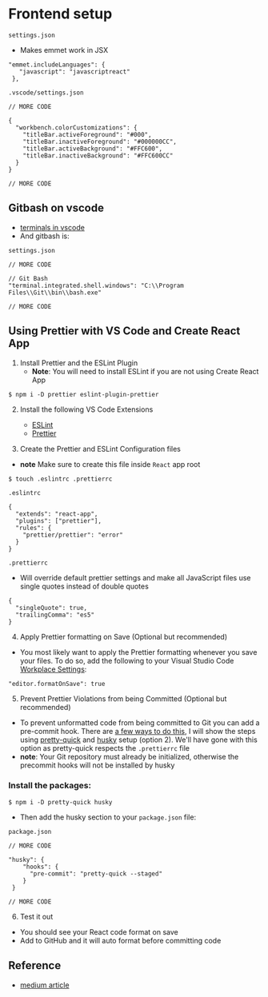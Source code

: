 # Frontend setup
`settings.json`

* Makes emmet work in JSX

```
"emmet.includeLanguages": {
   "javascript": "javascriptreact"
 },
```

`.vscode/settings.json`

```
// MORE CODE

{
  "workbench.colorCustomizations": {
    "titleBar.activeForeground": "#000",
    "titleBar.inactiveForeground": "#000000CC",
    "titleBar.activeBackground": "#FFC600",
    "titleBar.inactiveBackground": "#FFC600CC"
  }
}

// MORE CODE
```

## Gitbash on vscode
* [terminals in vscode](https://code.visualstudio.com/docs/editor/integrated-terminal)
* And gitbash is:

`settings.json`

```
// MORE CODE

// Git Bash
"terminal.integrated.shell.windows": "C:\\Program Files\\Git\\bin\\bash.exe"

// MORE CODE
```

## Using Prettier with VS Code and Create React App
1. Install Prettier and the ESLint Plugin
    * **Note**: You will need to install ESLint if you are not using Create React App

`$ npm i -D prettier eslint-plugin-prettier`

2. Install the following VS Code Extensions
    * [ESLint](https://marketplace.visualstudio.com/items?itemName=dbaeumer.vscode-eslint)
    * [Prettier](https://marketplace.visualstudio.com/items?itemName=esbenp.prettier-vscode)

3. Create the Prettier and ESLint Configuration files

* **note** Make sure to create this file inside `React` app root

`$ touch .eslintrc .prettierrc`

`.eslintrc`

```
{
  "extends": "react-app",
  "plugins": ["prettier"],
  "rules": {
    "prettier/prettier": "error"
  }
}
```

`.prettierrc`

* Will override default prettier settings and make all JavaScript files use single quotes instead of double quotes

```
{
  "singleQuote": true,
  "trailingComma": "es5"
}
```

4. Apply Prettier formatting on Save (Optional but recommended)

* You most likely want to apply the Prettier formatting whenever you save your files. To do so, add the following to your Visual Studio Code [Workplace Settings](https://code.visualstudio.com/docs/getstarted/settings):

```
"editor.formatOnSave": true
```

5. Prevent Prettier Violations from being Committed (Optional but recommended)

* To prevent unformatted code from being committed to Git you can add a pre-commit hook. There are [a few ways to do this](https://prettier.io/docs/en/precommit.html), I will show the steps using [pretty-quick](https://github.com/azz/pretty-quick) and [husky](https://github.com/typicode/husky) setup (option 2). We'll have gone with this option as pretty-quick respects the `.prettierrc` file
* **note**: Your Git repository must already be initialized, otherwise the precommit hooks will not be installed by husky

### Install the packages:
`$ npm i -D pretty-quick husky`

* Then add the husky section to your `package.json` file:

`package.json`

```
// MORE CODE

"husky": {
    "hooks": {
      "pre-commit": "pretty-quick --staged"
    }
 }

// MORE CODE
```

6. Test it out

* You should see your React code format on save
* Add to GitHub and it will auto format before committing code

## Reference
* [medium article](https://medium.com/technical-credit/using-prettier-with-vs-code-and-create-react-app-67c2449b9d08)
